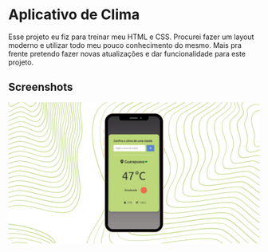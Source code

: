 
# Aplicativo de Clima

Esse projeto eu fiz para treinar meu HTML e CSS. Procurei fazer um layout moderno e utilizar todo meu pouco conhecimento do mesmo. Mais pra frente pretendo fazer novas atualizações e dar funcionalidade para este projeto.


## Screenshots

![App Screenshot](https://github.com/fig-eduardo/App-clima/blob/main/img/poxetinho.png?raw=true)

